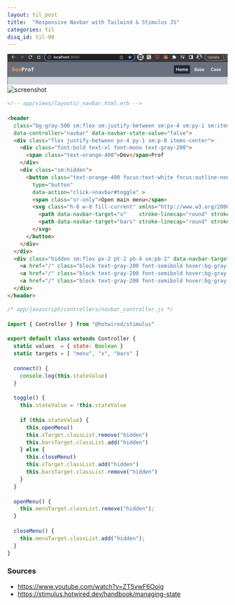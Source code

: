```yaml
---
layout: til_post
title:  "Responsive Navbar with Tailwind & Stimulus JS"
categories: til
disq_id: til-98
---
```


![screenshot](https://raw.githubusercontent.com/equivalent/equivalent.github.io/master/assets/2022/tailwind-stimulous-navbar-lg.png)
![screenshot](https://raw.githubusercontent.com/equivalent/equivalent.github.io/master/assets/2022/tailwind-stimulous-navbar.png)


```html
<!-- app/views/layouts/_navbar.html.erb -->

<header
  class="bg-gray-500 sm:flex sm:justify-between sm:px-4 sm:py-1 sm:items-center"
  data-controller="navbar" data-navbar-state-value="false">
  <div class="flex justify-between px-4 py-1 sm:p-0 items-center">
    <div class="font-bold text-xl font-mono text-gray-200">
      <span class="text-orange-400">Dev</span>Prof
    </div>
    <div class="sm:hidden">
      <button class="text-orange-400 focus:text-white focus:outline-none hover:text-white block"
        type="button"
        data-action="click->navbar#toggle" >
        <span class="sr-only">Open main menu</span>
        <svg class="h-8 w-8 fill-current" xmlns="http://www.w3.org/2000/svg" fill="none" viewBox="0 0 24 24" stroke-width="1.5" stroke="currentColor" class="w-6 h-6">
          <path data-navbar-target="x"    stroke-linecap="round" stroke-linejoin="round" d="M6 18L18 6M6 6l12 12" class="hidden" />
          <path data-navbar-target="bars" stroke-linecap="round" stroke-linejoin="round" d="M3.75 6.75h16.5M3.75 12h16.5m-16.5 5.25h16.5" />
        </svg>
      </button>
    </div>
  </div>
  <div class="hidden sm:flex px-2 pt-2 pb-4 sm:pb-2" data-navbar-target="menu">
    <a href="/" class="block text-gray-200 font-semibold hover:bg-gray-800 rounded px-2 py-1">Home</a>
    <a href="/" class="block text-gray-200 font-semibold hover:bg-gray-800 rounded px-2 py-1 mt-1 sm:mt-0 sm:ml-2">Developers</a>
    <a href="/" class="block text-gray-200 font-semibold hover:bg-gray-800 rounded px-2 py-1 mt-1 sm:mt-0 sm:ml-2">Cool Stuff</a>
  </div>
</header>
```


```javascript
/* app/javascript/controllers/navbar_controller.js */

import { Controller } from "@hotwired/stimulus"

export default class extends Controller {
  static values  = { state: Boolean }
  static targets = [ "menu", "x", "bars" ]

  connect() {
    console.log(this.stateValue)
  }

  toggle() {
    this.stateValue = !this.stateValue

    if (this.stateValue) {
      this.openMenu()
      this.xTarget.classList.remove("hidden")
      this.barsTarget.classList.add("hidden")
    } else {
      this.closeMenu()
      this.xTarget.classList.add("hidden")
      this.barsTarget.classList.remove("hidden")
    }
  }

  openMenu() {
    this.menuTarget.classList.remove("hidden");
  }

  closeMenu() {
    this.menuTarget.classList.add("hidden");
  }
}
```


### Sources

* <https://www.youtube.com/watch?v=ZT5vwF6Ooig>
* <https://stimulus.hotwired.dev/handbook/managing-state>
